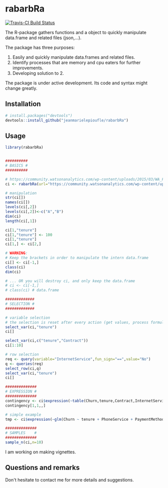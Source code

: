 # rabarbRa

[![Travis-CI Build Status](https://travis-ci.org/jeanmarielepioufle/rabarbRa.svg?branch=master)](https://travis-ci.org/jeanmarielepioufle/rabarbRa)

The R-package gathers functions and a object to quickly manipulate data.frame and related files (json,...).

The package has three purposes:
1. Easily and quickly manipulate data.frames and related files.
2. Identify processes that are memory and cpu eaters for further improvements.
3. Developing solution to 2.

The package is under active development. Its code and syntax might change greatly.

## Installation

```R
# install.packages("devtools")
devtools::install_github("jeanmarielepioufle/rabarbRa")
```

## Usage

```R
library(rabarbRa)


##########
# BASICS #
##########

# https://community.watsonanalytics.com/wp-content/uploads/2015/03/WA_Fn-UseC_-Telco-Customer-Churn.csv
ci <- rabarbRa(url="https://community.watsonanalytics.com/wp-content/uploads/2015/03/WA_Fn-UseC_-Telco-Customer-Churn.csv")

# manipulation
str(ci[])
names(ci[])
levels(ci[,2])
levels(ci[,2])<-c("A","B")
dim(ci)
length(ci[,1])

ci[1,"tenure"]
ci[1,"tenure"] <- 100
ci[1,"tenure"]
ci[1,] <- ci[2,]

# WARNING:
# Keep the brackets in order to manipulate the intern data.frame
ci[] <- ci[-1,]
class(ci)
dim(ci)

# ... OR you will destroy ci, and only keep the data.frame
# ci <- ci[-1,]
# class(ci) # data.frame

#############
# SELECTION #
#############

# variable selection
# the selection is reset after every action (get values, process formula, ...etc)
select_var(ci,"tenure")
ci[]

select_var(ci,c("tenure","Contract"))
ci[1:10]

# row selection
req <- query(variable="InternetService",fun_sign="==",value="No")
q <- queries(req)
select_row(ci,q)
select_var(ci,"tenure")
ci[]

##############
# EXPRESSION #
##############
contingency <- ci$expression(~table(Churn,tenure,Contract,InternetService))
contingency[1,1,,]

# simple example
tmp <- ci$expression(~glm(Churn ~ tenure + PhoneService + PaymentMethod + MonthlyCharges + TotalCharges,family=binomial(link="logit")))

##############
# SAMPLES    #
##############
sample_n(ci,n=10)

```
I am working on making vignettes.

## Questions and remarks
Don't hesitate to contact me for more details and suggestions.
